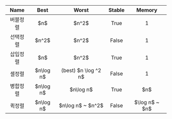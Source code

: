 <table>
  <thead>
    <tr>
      <th style="text-align: center">Name</th>
      <th style="text-align: center">Best</th>
      <th style="text-align: center">Worst</th>
      <th style="text-align: center">Stable</th>
      <th style="text-align: center">Memory</th>
    </tr>
  </thead>
  <tbody>
    <tr>
      <td style="text-align: center">버블정렬</td>
      <td style="text-align: center">$n$</td>
      <td style="text-align: center">$n^2$</td>
      <td style="text-align: center">True</td>
      <td style="text-align: center">1</td>
    </tr>
    <tr>
      <td style="text-align: center">선택정렬</td>
      <td style="text-align: center">$n^2$</td>
      <td style="text-align: center">$n^2$</td>
      <td style="text-align: center">False</td>
      <td style="text-align: center">1</td>
    </tr>
    <tr>
      <td style="text-align: center">삽입정렬</td>
      <td style="text-align: center">$n$</td>
      <td style="text-align: center">$n^2$</td>
      <td style="text-align: center">True</td>
      <td style="text-align: center">1</td>
    </tr>
    <tr>
      <td style="text-align: center">셸정렬</td>
      <td style="text-align: center">$n\log n$</td>
      <td style="text-align: center">(best) $n \log ^2 n$</td>
      <td style="text-align: center">False</td>
      <td style="text-align: center">1</td>
    </tr>
    <tr>
      <td style="text-align: center">병합정렬</td>
      <td style="text-align: center">$n\log n$</td>
      <td style="text-align: center">$n\log n$</td>
      <td style="text-align: center">True</td>
      <td style="text-align: center">$n$</td>
    </tr>
    <tr>
      <td style="text-align: center">퀵정렬</td>
      <td style="text-align: center">$n\log n$</td>
      <td style="text-align: center">$n\log n$ ~ $n^2$</td>
      <td style="text-align: center">False</td>
      <td style="text-align: center">$\log n$ ~ $n$</td>
    </tr>
